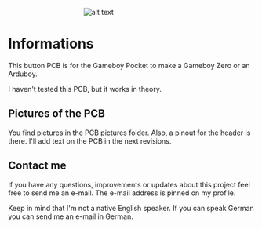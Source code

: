 &emsp;&emsp;&emsp;&emsp;&emsp;&emsp;&emsp;&emsp;&emsp;&emsp;&emsp;![alt text](https://github.com/DerNuntius/Gameboy-Zero-Pocket-Button-PCB/blob/master/images/LOGO%20WEB.png "DerNuntius Logo")
# Informations
This button PCB is for the Gameboy Pocket to make a Gameboy Zero or an Arduboy.

I haven't tested this PCB, but it works in theory.
## Pictures of the PCB
You find pictures in the PCB pictures folder. Also, a pinout for the header is there. I'll add text on the PCB in the next revisions.
## Contact me
If you have any questions, improvements or updates about this project feel free to send me an e-mail. The e-mail address is pinned on my profile. 

Keep in mind that I'm not a native English speaker. If you can speak German you can send me an e-mail in German. 